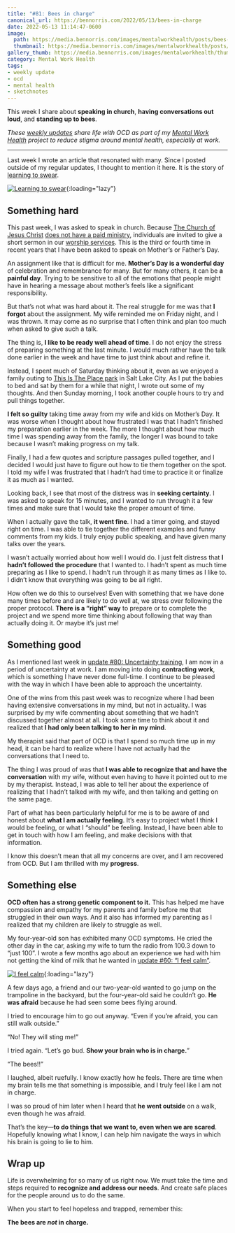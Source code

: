 ```yaml
---
title: "#81: Bees in charge"
canonical_url: https://bennorris.com/2022/05/13/bees-in-charge
date: 2022-05-13 11:14:47-0600
image: 
  path: https://media.bennorris.com/images/mentalworkhealth/posts/bees-in-charge.jpg
  thumbnail: https://media.bennorris.com/images/mentalworkhealth/posts/thumbnails/bees-in-charge.jpg
gallery_thumb: https://media.bennorris.com/images/mentalworkhealth/thumbs/bees-in-charge.jpg
category: Mental Work Health
tags:
- weekly update
- ocd
- mental health
- sketchnotes
---
```


This week I share about **speaking in church**, **having conversations out loud**, and **standing up to bees**.

_These [weekly updates](https://bennorris.com/tags/weekly-update/) share life with OCD as part of my [Mental Work Health](https://bennorris.com/mental-work-health) project to reduce stigma around mental health, especially at work._


***

Last week I wrote an article that resonated with many. Since I posted outside of my regular updates, I thought to mention it here. It is the story of [learning to swear](https://bennorris.com/2022/05/02/learning-to-swear).

[![Learning to swear](https://media.bennorris.com/images/mentalworkhealth/posts/learning-to-swear.jpg)](https://bennorris.com/2022/05/02/learning-to-swear){:loading="lazy"}


## Something hard

This past week, I was asked to speak in church. Because [The Church of Jesus Christ](https://www.churchofjesuschrist.org/comeuntochrist) [does not have a paid ministry](https://newsroom.churchofjesuschrist.org/article/mormon-lay-ministry), individuals are invited to give a short sermon in our [worship services](https://www.churchofjesuschrist.org/study/history/topics/sacrament-meetings?lang=eng). This is the third or fourth time in recent years that I have been asked to speak on Mother’s or Father’s Day.

An assignment like that is difficult for me. **Mother’s Day is a wonderful day** of celebration and remembrance for many. But for many others, it can be **a painful day**. Trying to be sensitive to all of the emotions that people might have in hearing a message about mother’s feels like a significant responsibility.

But that’s not what was hard about it. The real struggle for me was that **I forgot** about the assignment. My wife reminded me on Friday night, and I was thrown. It may come as no surprise that I often think and plan too much when asked to give such a talk.

The thing is, **I like to be ready well ahead of time**. I do not enjoy the stress of preparing something at the last minute. I would much rather have the talk done earlier in the week and have time to just think about and refine it.

Instead, I spent much of Saturday thinking about it, even as we enjoyed a family outing to [This Is The Place park](https://www.thisistheplace.org/) in Salt Lake City. As I put the babies to bed and sat by them for a while that night, I wrote out some of my thoughts. And then Sunday morning, I took another couple hours to try and pull things together.

**I felt so guilty** taking time away from my wife and kids on Mother’s Day. It was worse when I thought about how frustrated I was that I hadn’t finished my preparation earlier in the week. The more I thought about how much time I was spending away from the family, the longer I was bound to take because I wasn’t making progress on my talk.

Finally, I had a few quotes and scripture passages pulled together, and I decided I would just have to figure out how to tie them together on the spot. I told my wife I was frustrated that I hadn’t had time to practice it or finalize it as much as I wanted.

Looking back, I see that most of the distress was in **seeking certainty**. I was asked to speak for 15 minutes, and I wanted to run through it a few times and make sure that I would take the proper amount of time.

When I actually gave the talk, **it went fine**. I had a timer going, and stayed right on time. I was able to tie together the different examples and funny comments from my kids. I truly enjoy public speaking, and have given many talks over the years. 

I wasn’t actually worried about how well I would do. I just felt distress that **I hadn’t followed the procedure** that I wanted to. I hadn’t spent as much time preparing as I like to spend. I hadn’t run through it as many times as I like to. I didn’t know that everything was going to be all right.

How often we do this to ourselves! Even with something that we have done many times before and are likely to do well at, we stress over following the proper protocol. **There is a “right” way** to prepare or to complete the project and we spend more time thinking about following that way than actually doing it. Or maybe it’s just me!


## Something good

As I mentioned last week in [update #80: Uncertainty training](https://bennorris.com/2022/05/06/uncertainty-training), I am now in a period of uncertainty at work. I am moving into doing **contracting work**, which is something I have never done full-time. I continue to be pleased with the way in which I have been able to approach the uncertainty.

One of the wins from this past week was to recognize where I had been having extensive conversations in my mind, but not in actuality. I was surprised by my wife commenting about something that we hadn’t discussed together almost at all. I took some time to think about it and realized that **I had only been talking to her in my mind**.

My therapist said that part of OCD is that I spend so much time up in my head, it can be hard to realize where I have not actually had the conversations that I need to.

The thing I was proud of was that **I was able to recognize that and have the conversation** with my wife, without even having to have it pointed out to me by my therapist. Instead, I was able to tell her about the experience of realizing that I hadn’t talked with my wife, and then talking and getting on the same page.

Part of what has been particularly helpful for me is to be aware of and honest about **what I am actually feeling**. It’s easy to project what I think I would be feeling, or what I “should” be feeling. Instead, I have been able to get in touch with how I am feeling, and make decisions with that information.

I know this doesn’t mean that all my concerns are over, and I am recovered from OCD. But I am thrilled with my **progress**.


## Something else

**OCD often has a strong genetic component to it.** This has helped me have compassion and empathy for my parents and family before me that struggled in their own ways. And it also has informed my parenting as I realized that my children are likely to struggle as well.

My four-year-old son has exhibited many OCD symptoms. He cried the other day in the car, asking my wife to turn the radio from 100.3 down to “just 100”. I wrote a few months ago about an experience we had with him not getting the kind of milk that he wanted in [update #60: “I feel calm”](https://bennorris.com/2021/11/11/i-feel-calm).

[![I feel calm](https://media.bennorris.com/images/mentalworkhealth/posts/i-feel-calm.jpg)](https://bennorris.com/2021/11/11/i-feel-calm){:loading="lazy"}

A few days ago, a friend and our two-year-old wanted to go jump on the trampoline in the backyard, but the four-year-old said he couldn’t go. **He was afraid** because he had seen some bees flying around.

I tried to encourage him to go out anyway. “Even if you’re afraid, you can still walk outside.”

“No! They will sting me!”

I tried again. “Let’s go bud. **Show your brain who is in charge.**”

“The bees!!”

I laughed, albeit ruefully. I know exactly how he feels. There are time when my brain tells me that something is impossible, and I truly feel like I am not in charge.

I was so proud of him later when I heard that **he went outside** on a walk, even though he was afraid.

That’s the key—**to do things that we want to, even when we are scared**. Hopefully knowing what I know, I can help him navigate the ways in which his brain is going to lie to him.


## Wrap up

Life is overwhelming for so many of us right now. We must take the time and steps required to **recognize and address our needs**. And create safe places for the people around us to do the same.

When you start to feel hopeless and trapped, remember this:

**The bees are *not* in charge.**
